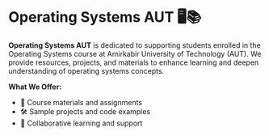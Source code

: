 # Operating Systems AUT 🖥️📚

**Operating Systems AUT** is dedicated to supporting students enrolled in the Operating Systems course at Amirkabir University of Technology (AUT). We provide resources, projects, and materials to enhance learning and deepen understanding of operating systems concepts.

**What We Offer:**
- 📄 Course materials and assignments
- 🛠️ Sample projects and code examples
- 🤝 Collaborative learning and support


